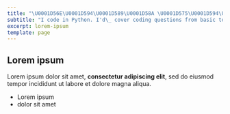 ```yaml
---
title: "\U0001D56E\U0001D594\U0001D589\U0001D58A \U0001D575\U0001D594\U0001D59A\U0001D597\U0001D593\U0001D586\U0001D591"
subtitle: "I code in Python. I'd\_ cover coding questions from basic to advanced"
excerpt: lorem-ipsum
template: page
---
```

## Lorem ipsum

Lorem ipsum dolor sit amet, **consectetur adipiscing elit**, sed do eiusmod tempor incididunt ut labore et dolore magna aliqua.

- Lorem ipsum
- dolor sit amet